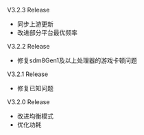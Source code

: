 V3.2.3 Release

- 同步上游更新
- 改进部分平台最优频率

V3.2.2 Release
- 修复sdm8Gen1及以上处理器的游戏卡顿问题

V3.2.1 Release
- 修复已知问题

V3.2.0 Release
- 改进均衡模式
- 优化功耗
